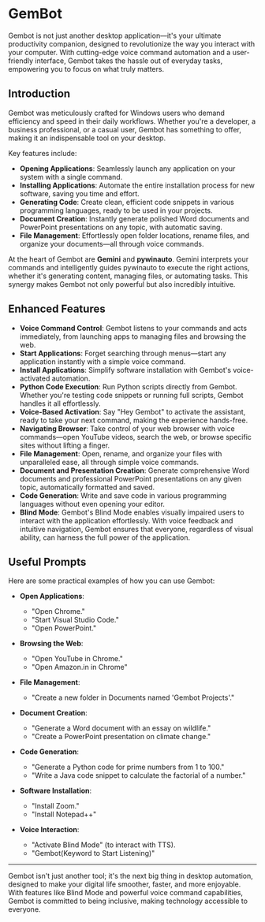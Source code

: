 # GemBot

Gembot is not just another desktop application—it's your ultimate productivity companion, designed to revolutionize the way you interact with your computer. With cutting-edge voice command automation and a user-friendly interface, Gembot takes the hassle out of everyday tasks, empowering you to focus on what truly matters.

## Introduction

Gembot was meticulously crafted for Windows users who demand efficiency and speed in their daily workflows. Whether you're a developer, a business professional, or a casual user, Gembot has something to offer, making it an indispensable tool on your desktop.

Key features include:

- **Opening Applications**: Seamlessly launch any application on your system with a single command.
- **Installing Applications**: Automate the entire installation process for new software, saving you time and effort.
- **Generating Code**: Create clean, efficient code snippets in various programming languages, ready to be used in your projects.
- **Document Creation**: Instantly generate polished Word documents and PowerPoint presentations on any topic, with automatic saving.
- **File Management**: Effortlessly open folder locations, rename files, and organize your documents—all through voice commands.

At the heart of Gembot are **Gemini** and **pywinauto**. Gemini interprets your commands and intelligently guides pywinauto to execute the right actions, whether it's generating content, managing files, or automating tasks. This synergy makes Gembot not only powerful but also incredibly intuitive.

## Enhanced Features

- **Voice Command Control**: Gembot listens to your commands and acts immediately, from launching apps to managing files and browsing the web.
- **Start Applications**: Forget searching through menus—start any application instantly with a simple voice command.
- **Install Applications**: Simplify software installation with Gembot's voice-activated automation.
- **Python Code Execution**: Run Python scripts directly from Gembot. Whether you're testing code snippets or running full scripts, Gembot handles it all effortlessly.
- **Voice-Based Activation**: Say "Hey Gembot" to activate the assistant, ready to take your next command, making the experience hands-free.
- **Navigating Browser**: Take control of your web browser with voice commands—open YouTube videos, search the web, or browse specific sites without lifting a finger.
- **File Management**: Open, rename, and organize your files with unparalleled ease, all through simple voice commands.
- **Document and Presentation Creation**: Generate comprehensive Word documents and professional PowerPoint presentations on any given topic, automatically formatted and saved.
- **Code Generation**: Write and save code in various programming languages without even opening your editor.
- **Blind Mode**: Gembot's Blind Mode enables visually impaired users to interact with the application effortlessly. With voice feedback and intuitive navigation, Gembot ensures that everyone, regardless of visual ability, can harness the full power of the application.

## Useful Prompts

Here are some practical examples of how you can use Gembot:

- **Open Applications**: 
  - "Open Chrome."
  - "Start Visual Studio Code."
  - "Open PowerPoint."

- **Browsing the Web**: 
  - "Open YouTube in Chrome."
  - "Open Amazon.in in Chrome"

- **File Management**: 
  - "Create a new folder in Documents named 'Gembot Projects'."

- **Document Creation**:
  - "Generate a Word document with an essay on wildlife."
  - "Create a PowerPoint presentation on climate change."

- **Code Generation**:
  - "Generate a Python code for prime numbers from 1 to 100."
  - "Write a Java code snippet to calculate the factorial of a number."

- **Software Installation**:
  - "Install Zoom."
  - "Install Notepad++"

- **Voice Interaction**:
  - "Activate Blind Mode" (to interact with TTS).
  - "Gembot(Keyword to Start Listening)"

---

Gembot isn't just another tool; it's the next big thing in desktop automation, designed to make your digital life smoother, faster, and more enjoyable. With features like Blind Mode and powerful voice command capabilities, Gembot is committed to being inclusive, making technology accessible to everyone.
